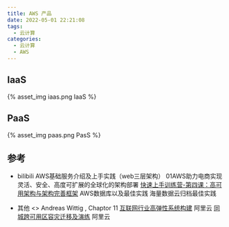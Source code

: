 ```yaml
---
title: AWS 产品
date: 2022-05-01 22:21:08
tags:
  - 云计算
categories:
  - 云计算  
  - AWS
---
```


<p></p>
<!-- more -->

## IaaS
{% asset_img   iaas.png  IaaS %}

## PaaS
{% asset_img   paas.png  PasS %}


## 参考
+ bilibili
AWS基础服务介绍及上手实践（web三层架构）
01AWS助力电商实现灵活、安全、高度可扩展的全球化的架构部署
[快速上手训练营-第四课：高可用架构与架构完善框架](https://www.bilibili.com/video/BV1zU4y1w75e/)
AWS数据库以及最佳实践
海量数据云归档最佳实践

+ 其他
<<AWS in Action>> Andreas Wittig , Chaptor 11
[互联网行业高弹性系统构建](https://bp.aliyun.com/detail/23)  阿里云
[同城跨可用区容灾迁移及演练](https://bp.aliyun.com/detail/57) 阿里云

